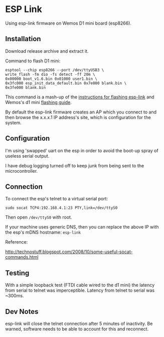 # ESP Link

Using esp-link firmware on Wemos D1 mini board (esp8266).

## Installation

Download release archive and extract it.

Command to flash D1 mini:

    esptool --chip esp8266 --port /dev/ttyUSB3 \
    write_flash -fm dio -fs detect -ff 20m \
    0x00000 boot_v1.6.bin 0x01000 user1.bin \
    0x3fc000 esp_init_data_default.bin 0x7e000 blank.bin \
    0x3fe000 blank.bin 

This command is a mash-up of the [instructions for flashing esp-link](https://github.com/jeelabs/esp-link/blob/master/FLASHING.md) and Wemos's d1 mini [flashing guide](https://wiki.wemos.cc/tutorials:get_started:revert_to_at_firmware).

By default the esp-link firmware creates an AP which you connect to and then browse the x.x.x.1 IP address's site, which is configuration for the system.

## Configuration

I'm using 'swapped' uart on the esp in order to avoid the boot-up spray of useless serial output.

I have debug logging turned off to keep junk from being sent to the microcontroller.

## Connection

To connect the esp's telnet to a virtual serial port:

    sudo socat TCP4:192.168.4.1:23 PTY,link=/dev/ttyS0

Then open `/dev/ttyS0` with root.

If your machine uses generic DNS, then you can replace the above IP with the esp's mDNS hostname: `esp-link`

Reference:

http://technostuff.blogspot.com/2008/10/some-useful-socat-commands.html


## Testing

With a simple loopback test (FTDI cable wired to the d1 mini) the latency from serial to telnet was imperceptible. Latency from telnet to serial was ~300ms.

## Dev Notes

esp-link will close the telnet connection after 5 minutes of inactivity. Be warned, software needs to be able to account for this and reconnect.




